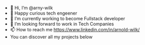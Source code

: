 - 👋 Hi, I’m @arny-wilk
- 👀 Happy curious tech engeener
- 🌱 I’m currently working to become Fullstack developer
- 💞️ I’m looking forward to work in Tech Companies
- 📫 How to reach me https://www.linkedin.com/in/arnold-wilk/
- You can discover all my projects below 

<!---
arny-wilk/arny-wilk is a ✨ special ✨ repository because its `README.md` (this file) appears on your GitHub profile.
You can click the Preview link to take a look at your changes.
--->
